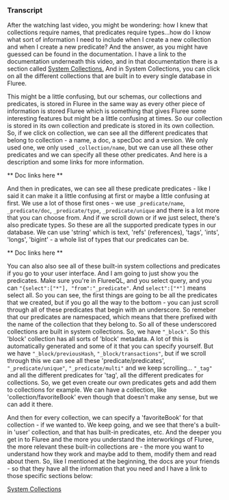 ### Transcript

After the watching last video, you might be wondering: how I knew that collections require names, that predicates require types...how do I know what sort of information I need to include when I create a new collection and when I create a new predicate?  And the answer, as you might have guessed can be found in the documentation. I have a link to the documentation underneath this video, and in that documentation there is a section called [System Collections.](https://docs.flur.ee/docs/infrastructure/system-collections) And in System Collections, you can click on all the different collections that are built in to every single database in Fluree.

This might be a little confusing, but our schemas, our collections and predicates, is stored in Fluree in the same way as every other piece of information is stored Fluree which is something that gives Fluree some interesting features but might be a little confusing at times. So our collection is stored in its own collection and predicate is stored in its own collection. So, if we click on collection, we can see all the different predicates that belong to collection - a name, a doc, a specDoc and a version. We only used one, we only used `_collection/name`, but we can use all these other predicates and we can specify all these other predicates.  And here is a description and some links for more information.

** Doc links here **

  And then in predicates, we can see all these predicate predicates - like I said it can make it a little confusing at first or maybe a little confusing at first. We use a lot of those first ones - we use `_predicate/name`, `_predicate/doc`, `_predicate/type`, `_predicate/unique` and there is a lot more that you can choose from. And if we scroll down or if we just select, there's also predicate types. So these are all the supported predicate types in our database. We can use 'string' which is text, 'refs' (references), 'tags', 'ints', 'longs', 'bigint' - a whole list of types that our predicates can be. 
  
  ** Doc links here **

  You can also also see all of these built-in system collections and predicates if you go to your user interface. And I am going to just show you the predicates. Make sure you're in FlureeQL, and you select query, and you can `"{select":["*"], "from":"_predicate"`. And `select":["*"]`  means select all. So you can see, the first things are going to be all the predicates that we created, but if you go all the way to the bottom - you can just scroll through all of these predicates that begin with an underscore.  So remeber that our predicates are namespaced, which means that there prefixed with the name of the collection that they belong to. So all of these underscored collections are built in system collections.  So, we have `"_block"`. So this 'block' collection has all sorts of 'block' metadata.  A lot of this is automatically generated and some of it that you can specify yourself. But we have `"_block/previousHash`, `"_block/transactions"`, but if we scroll through this we can see all these 'predicate/predicates', `"_predicate/unique"`, `"_predicate/multi"` and we keep scrolling... `"_tag"` and all the different predicates for 'tag', all the different predicates for collections. So, we get even create our own predicates gets and add them to collections for example. We can have a collection, like 'collection/favoriteBook' even though that doesn't make any sense, but we can add it there.
  
  And then for every collection, we can specify a 'favoriteBook' for that collection - if we wanted to. We keep going, and we see that there's a built-in 'user' collection, and that has built-in predicates, etc. And the deeper you get in to Fluree and the more you understand the interworkings of Fluree, the more relevant these built-in collections are - the more you want to understand how they work and maybe add to them, modify them and read about them. So, like I mentioned at the beginning, the docs are your friends - so that they have all the information that you need and I have a link to those specific sections below:

[System Collections](https://docs.flur.ee/docs/infrastructure/system-collections)



